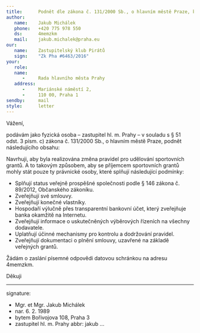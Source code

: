 ```yaml
---
title:      Podnět dle zákona č. 131/2000 Sb., o hlavním městě Praze, k změně pravidel pro udělování sportovních grantů
author:
   name:    Jakub Michálek
   phone:   +420 775 978 550
   ds:      4memzkm
   mail:    jakub.michalek@praha.eu
our:
   name:    Zastupitelský klub Pirátů
   sign:    "Zk Pha #6463/2016"
your:
   role:    
   name:    
      -     Rada hlavního města Prahy
   address:
      -     Mariánské náměstí 2,
      -     110 00, Praha 1
sendby:     mail
style:      letter
---
```


Vážení,

podávám jako fyzická osoba – zastupitel hl. m. Prahy – v souladu s § 51 odst. 3 písm. c) zákona č. 131/2000 Sb., o hlavním městě Praze, podnět následujícího obsahu:

Navrhuji, aby byla realizována změna pravidel pro udělování sportovních grantů. A to takovým způsobem, aby se příjemcem sportovních grantů mohly stát pouze ty právnické osoby, které splňují následující podmínky:

* Splňují status veřejně prospěšné společnosti podle § 146 zákona č. 89/2012, Občanského zákoníku.
* Zveřejňují své smlouvy.
* Zveřejňují konečné vlastníky.
* Hospodaří výlučně přes transparentní bankovní účet, který zveřejňuje banka okamžitě na Internetu.
* Zveřejňují informace o uskutečněných výběrových řízeních na všechny dodavatele.
* Uplatňují účinné mechanismy pro kontrolu a dodržování pravidel.
* Zveřejňují dokumentaci o plnění smlouvy, uzavřené na základě veřejných grantů. 

Žádám o zaslání písemné odpovědi datovou schránkou na adresu 4memzkm.

Děkuji

---
signature: 
  - Mgr. et Mgr. Jakub Michálek
  - nar. 6. 2. 1989
  - bytem Bořivojova 108, Praha 3
  - zastupitel hl. m. Prahy
abbr:       jakub
...
